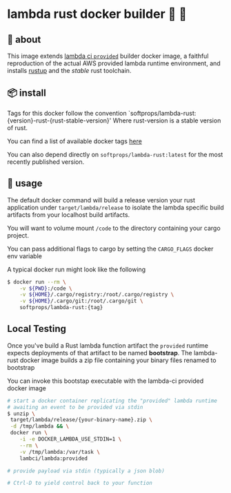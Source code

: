 # lambda rust docker builder 🐳 🦀

## 🤔 about

This image extends [lambda ci `provided`](https://github.com/lambci/docker-lambda#documentation) builder docker image, a faithful reproduction of the actual AWS provided lambda runtime environment,
and installs [rustup](https://rustup.rs/) and the *stable* rust toolchain.

## 📦 install

Tags for this docker follow the convention `softprops/lambda-rust:{version}-rust-{rust-stable-version}'
Where rust-version is a stable version of rust.

You can find a list of available docker tags [here](https://hub.docker.com/r/softprops/lambda-rust/)

You can also depend directly on `softprops/lambda-rust:latest` for the most recently published version.

## 🤸 usage

The default docker command will build a release version your rust application under `target/lambda/release` to
isolate the lambda specific build artifacts from your localhost build artifacts.

You will want to volume mount `/code` to the directory containing your cargo project.

You can pass additional flags to cargo by setting the `CARGO_FLAGS` docker env variable

A typical docker run might look like the following

```bash
$ docker run --rm \
	-v ${PWD}:/code \
	-v ${HOME}/.cargo/registry:/root/.cargo/registry \
	-v ${HOME}/.cargo/git:/root/.cargo/git \
	softprops/lambda-rust:{tag}
```

## Local Testing

Once you've build a Rust lambda function artifact the `provided` runtime expects
deployments of that artifact to be named **bootstrap**. The lambda-rust docker image
builds a zip file containing your binary files renamed to bootstrap

You can invoke this bootstap executable with the lambda-ci provided docker image


```sh
# start a docker container replicating the "provided" lambda runtime
# awaiting an event to be provided via stdin
$ unzip \
 target/lambda/release/{your-binary-name}.zip \
 -d /tmp/lambda && \
 docker run \
    -i -e DOCKER_LAMBDA_USE_STDIN=1 \
    --rm \
    -v /tmp/lambda:/var/task \
    lambci/lambda:provided

# provide payload via stdin (typically a json blob)

# Ctrl-D to yield control back to your function
```